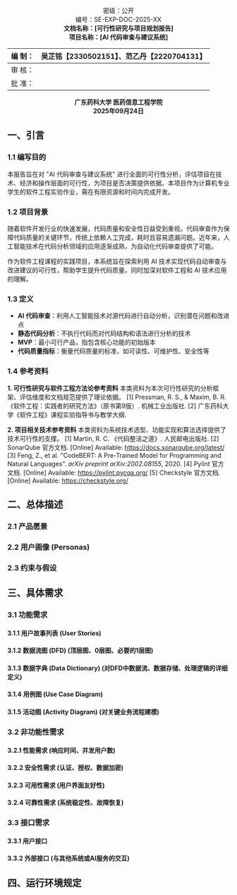 <center>密级：公开</center> 

<center>编号：SE-EXP-DOC-2025-XX</center>



<center><b>文档名称：[可行性研究与项目规划报告]</b></center>

<center><b>项目名称：[AI 代码审查与建议系统]</b></center>



| 编 制： | 吴芷铭【2330502151】、范乙丹【2220704131】 |
| :------ | :----------------------------------------: |
| 审 核： |                                            |
| 批 准： |                                            |

<center><b>广东药科大学 医药信息工程学院</b></center>	

<center><b>2025年09月24日</b></center>

## **一、引言**

### 1.1 编写目的

本报告旨在对 "AI 代码审查与建议系统" 进行全面的可行性分析，评估项目在技术、经济和操作层面的可行性，为项目是否决策提供依据。本项目作为计算机专业学生的软件工程实验作业，需在有限资源和时间内完成开发。

### 1.2 项目背景

随着软件开发行业的快速发展，代码质量和安全性日益受到重视。代码审查作为保障代码质量的关键环节，传统上依赖人工完成，耗时且容易遗漏问题。近年来，人工智能技术在代码分析领域的应用逐渐成熟，为自动化代码审查提供了可能。

作为软件工程课程的实践项目，本系统旨在探索利用 AI 技术实现代码自动审查与改进建议的可行性，帮助学生提升代码质量，同时加深对软件工程和 AI 技术应用的理解。

### 1.3 定义

- **AI 代码审查**：利用人工智能技术对源代码进行自动分析，识别潜在问题和改进点
- **静态代码分析**：不执行代码而对代码结构和语法进行分析的技术
- **MVP**：最小可行产品，指包含核心功能的初始版本
- **代码质量指标**：衡量代码质量的标准，如可读性、可维护性、安全性等

### 1.4 参考资料

**1. 可行性研究与软件工程方法论参考资料**
本类资料为本次可行性研究的分析框架、评估维度和文档规范提供了理论依据。
[1] Pressman, R. S., & Maxim, B. R. 《软件工程：实践者的研究方法》（原书第9版）. 机械工业出版社.
[2] 广东药科大学《软件工程》课程实验指导书与教学大纲.

**2. 项目相关技术参考资料**
本类资料为系统技术选型、功能实现和算法选择提供了技术可行性的支撑。
[1] Martin, R. C. 《代码整洁之道》. 人民邮电出版社.
[2] SonarQube 官方文档. [Online] Available: https://docs.sonarqube.org/latest/
[3] Feng, Z., et al. "CodeBERT: A Pre-Trained Model for Programming and Natural Languages". *arXiv preprint arXiv:2002.08155*, 2020.
[4] Pylint 官方文档. [Online] Available: https://pylint.pycqa.org/
[5] Checkstyle 官方文档. [Online] Available: https://checkstyle.org/

## 二、**总体描述**

### 2.1 产品愿景



### 2.2 用户画像 (Personas)



### 2.3 约束与假设



## 三、**具体需求**

### 3.1 **功能需求**

#### 3.1.1 用户故事列表 (User Stories)



#### 3.1.2 **数据流图 (DFD)** (顶层图、0层图、必要的1层图)



#### 3.1.3 **数据字典 (Data Dictionary)** (对DFD中数据流、数据存储、处理逻辑的详细定义)



#### 3.1.4 **用例图 (Use Case Diagram)**



#### 3.1.5 **活动图 (Activity Diagram)** (对关键业务流程建模)



### 3.2 **非功能性需求**

#### 3.2.1 性能需求 (响应时间、并发用户数)



#### 3.2.2 安全性需求 (认证、授权、数据加密)



#### 3.2.3 可用性需求 (用户界面友好性)



#### 3.2.4 可靠性需求 (系统稳定性、故障恢复)



### 3.3 **接口需求**

#### 3.3.1 用户接口



#### 3.3.2 外部接口 (与其他系统或AI服务的交互)



## 四、**运行环境规定**